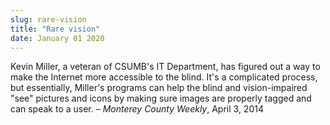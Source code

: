 ```yaml
---
slug: rare-vision
title: "Rare vision"
date: January 01 2020
---
```


 
<p>
  Kevin Miller, a veteran of CSUMB's IT Department, has figured out a way to
  make the Internet more accessible to the blind. It's a complicated process,
  but essentially, Miller's programs can help the blind and vision-impaired
  "see" pictures and icons by making sure images are properly tagged and can
  speak to a user. – <em>Monterey County Weekly</em>, April 3, 2014
</p>
 
